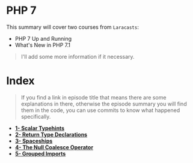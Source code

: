 # PHP 7

This summary will cover two courses from <code>Laracasts</code>:
* PHP 7 Up and Running
* What's New in PHP 7.1

> I'll add some more information if it necessary.

# Index
> If you find a link in episode title that means there are some explanations in there, otherwise the episode summary you will find them in the code, you can use commits to know what happened specifically.

* **[1- Scalar Typehints](docs/1-scalar-typehints.md)** <br>
* **[2- Return Type Declarations](docs/2-return-type-declarations.md)** <br>
* **[3- Spaceships](docs/3-spaceships.md)** <br>
* **[4- The Null Coalesce Operator](docs/4-null-coalesce-operator.md)** <br>
* **[5- Grouped Imports](docs/5-grouped-imports.md)** <br>

